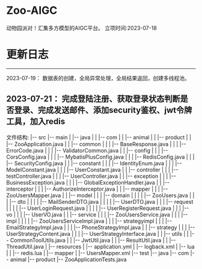 # Zoo-AIGC
动物园派对！汇集多方模型的AIGC平台。
立项时间:2023-07-18
# 更新日志
------
2023-07-19：
数据表的创建，全局异常处理，全局结果返回，创建多线程池。

2023-07-21：
完成登陆注册、获取登录状态判断是否登录、完成发送邮件、添加security鉴权、jwt令牌工具，加入redis
------

文件结构:
|-- src
    |-- main
    |   |-- java
    |   |   |-- com
    |   |       |-- animal
    |   |           |-- product
    |   |               |-- ZooApplication.java
    |   |               |-- common
    |   |               |   |-- BaseResponse.java
    |   |               |   |-- ErrorCode.java
    |   |               |   |-- ValidatorCommon.java
    |   |               |-- config
    |   |               |   |-- CorsConfig.java
    |   |               |   |-- MybatisPlusConfig.java
    |   |               |   |-- RedisConfig.java
    |   |               |   |-- SecurityConfig.java
    |   |               |-- constant
    |   |               |   |-- IdentityEnum.java
    |   |               |   |-- ModelConstant.java
    |   |               |   |-- UserConstant.java
    |   |               |-- controller
    |   |               |   |-- testController.java
    |   |               |   |-- UserController.java
    |   |               |-- exception
    |   |               |   |-- BusinessException.java
    |   |               |   |-- GlobalExceptionHandler.java
    |   |               |-- interceptor
    |   |               |   |-- AuthorizeInterceptor.java
    |   |               |-- mapper
    |   |               |   |-- ZooUsersMapper.java
    |   |               |-- model
    |   |               |   |-- domain
    |   |               |   |   |-- ZooUsers.java
    |   |               |   |-- dto
    |   |               |   |   |-- MailSenderDTO.java
    |   |               |   |   |-- UserDTO.java
    |   |               |   |-- request
    |   |               |   |   |-- UserLoginRequest.java
    |   |               |   |   |-- UserRegisterRequest.java
    |   |               |   |-- vo
    |   |               |       |-- UserVO.java
    |   |               |-- service
    |   |               |   |-- ZooUsersService.java
    |   |               |   |-- impl
    |   |               |   |   |-- ZooUsersServiceImpl.java
    |   |               |   |-- strategyimpl
    |   |               |       |-- EmailStrategyImpl.java
    |   |               |       |-- PhoneStrategyImpl.java
    |   |               |-- strategy
    |   |               |   |-- UserStrategyContent.java
    |   |               |   |-- UserStrategyInterface.java
    |   |               |-- utils
    |   |                   |-- CommonToolUtils.java
    |   |                   |-- JwtUtil.java
    |   |                   |-- ResultUtil.java
    |   |                   |-- ThreadUtil.java
    |   |-- resources
    |       |-- application.yml
    |       |-- logback.xml
    |       |-- lua
    |       |   |-- redis.lua
    |       |-- mapper
    |           |-- UsersMapper.xml
    |-- test
        |-- java
            |-- com
                |-- animal
                    |-- product
                        |-- ZooApplicationTests.java
